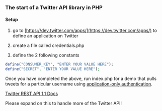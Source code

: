 ### The start of a Twitter API library in PHP

#### Setup

1. go to [https://dev.twitter.com/apps/](https://dev.twitter.com/apps/) to define an application on Twitter
2. create a file called credentials.php

3. define the 2 following constants

```php
define("CONSUMER_KEY", "ENTER YOUR VALUE HERE");
define("SECRET", "ENTER YOUR VALUE HERE");
```

Once you have completed the above, run index.php for a demo that pulls tweets for a particular username using [application-only authentication](https://dev.twitter.com/docs/auth/application-only-auth).

[Twitter REST API 1.1 Docs](https://dev.twitter.com/docs/api/1.1)

Please expand on this to handle more of the Twitter API!
